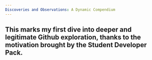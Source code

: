 ```yaml
---
Discoveries and Observations: A Dynamic Compendium
---
```

This marks my first dive into deeper and legitimate Github exploration, thanks to the motivation brought by the Student Developer Pack.
---

